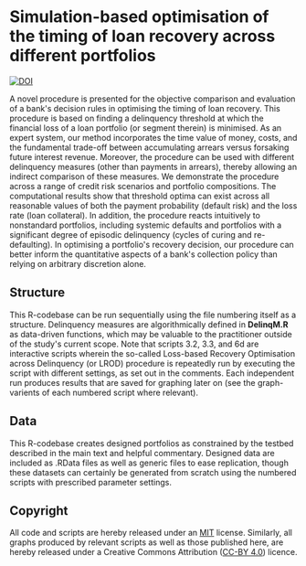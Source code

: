 # Simulation-based optimisation of the timing of loan recovery across different portfolios
[![DOI](https://zenodo.org/badge/275881943.svg)](https://zenodo.org/badge/latestdoi/275881943)

A novel procedure is presented for the objective comparison and evaluation of a bank's decision rules in optimising the timing of loan recovery. This procedure is based on finding a delinquency threshold at which the financial loss of a loan portfolio (or segment therein) is minimised. As an expert system, our method incorporates the time value of money, costs, and the fundamental trade-off between accumulating arrears versus forsaking future interest revenue. Moreover, the procedure can be used with different delinquency measures (other than payments in arrears), thereby allowing an indirect comparison of these measures. We demonstrate the procedure across a range of credit risk scenarios and portfolio compositions. The computational results show that threshold optima can exist across all reasonable values of both the payment probability (default risk) and the loss rate (loan collateral). In addition, the procedure reacts intuitively to nonstandard portfolios, including systemic defaults and portfolios with a significant degree of episodic delinquency (cycles of curing and re-defaulting). In optimising a portfolio's recovery decision, our procedure can better inform the quantitative aspects of a bank's collection policy than relying on arbitrary discretion alone.

## Structure
This R-codebase can be run sequentially using the file numbering itself as a structure. Delinquency measures are algorithmically defined in **DelinqM.R** as data-driven functions, which may be valuable to the practitioner outside of the study's current scope. Note that scripts 3.2, 3.3, and 6d are interactive scripts wherein the so-called Loss-based Recovery Optimisation across Delinquency (or LROD) procedure is repeatedly run by executing the script with different settings, as set out in the comments. Each independent run produces results that are saved for graphing later on (see the graph-varients of each numbered script where relevant).

## Data
This R-codebase creates designed portfolios as constrained by the testbed described in the main text and helpful commentary. Designed data are included as .RData files as well as generic files to ease replication, though these datasets can certainly be generated from scratch using the numbered scripts with prescribed parameter settings.

## Copyright
All code and scripts are hereby released under an [MIT](https://opensource.org/licenses/MIT) license. Similarly, all graphs produced by relevant scripts as well as those published here, are hereby released under a Creative Commons Attribution ([CC-BY 4.0](https://creativecommons.org/licenses/by/4.0/)) licence.
